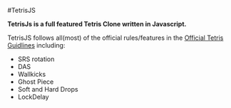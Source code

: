 #TetrisJS

**TetrisJs is a full featured Tetris Clone written in Javascript.** 

TetrisJS follows all(most) of the official rules/features in the [Official Tetris Guidlines](https://tetris.wiki/Main_Page) including:  
* SRS rotation  
* DAS  
* Wallkicks  
* Ghost Piece  
* Soft and Hard Drops  
* LockDelay  
